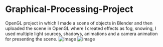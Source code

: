 # Graphical-Processing-Project
OpenGL project in which I made a scene of objects in Blender and then uploaded the scene in OpenGL where I created effects as fog, snowing, I used multiple light sources, shadows, animations and a camera animation for presenting the scene. 
![image](https://user-images.githubusercontent.com/79631600/222907398-c8c092c8-eb52-4eaf-a397-78c091544e8b.png)
![image](https://user-images.githubusercontent.com/79631600/222907557-aab37363-961b-4103-abbd-53e7c3b33218.png)


